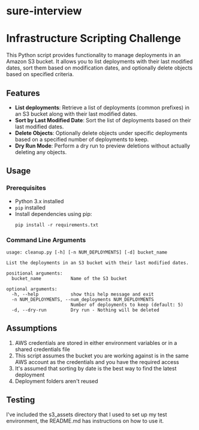 # sure-interview
# Infrastructure Scripting Challenge

This Python script provides functionality to manage deployments in an Amazon S3 bucket. It allows you to list deployments with their last modified dates, sort them based on modification dates, and optionally delete objects based on specified criteria.

## Features

- **List deployments**: Retrieve a list of deployments (common prefixes) in an S3 bucket along with their last modified dates.
- **Sort by Last Modified Date**: Sort the list of deployments based on their last modified dates.
- **Delete Objects**: Optionally delete objects under specific deployments based on a specified number of deployments to keep.
- **Dry Run Mode**: Perform a dry run to preview deletions without actually deleting any objects.

## Usage

### Prerequisites

- Python 3.x installed
- `pip` installed
- Install dependencies using pip:
    ```
    pip install -r requirements.txt
    ```

### Command Line Arguments

```
usage: cleanup.py [-h] [-n NUM_DEPLOYMENTS] [-d] bucket_name

List the deployments in an S3 bucket with their last modified dates.

positional arguments:
  bucket_name           Name of the S3 bucket

optional arguments:
  -h, --help            show this help message and exit
  -n NUM_DEPLOYMENTS, --num_deployments NUM_DEPLOYMENTS
                        Number of deployments to keep (default: 5)
  -d, --dry-run         Dry run - Nothing will be deleted
```

## Assumptions

1. AWS credentials are stored in either environment variables or in a shared credentials file
2. This script assumes the bucket you are working against is in the same AWS account as the credentials and you have the required access
3. It's assumed that sorting by date is the best way to find the latest deployment
4. Deployment folders aren't reused


## Testing

I've included the s3_assets directory that I used to set up my test environment, the README.md has instructions on how to use it.